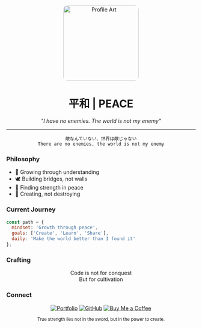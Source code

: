 <!-- Header -->
<div align="center">
<img src="https://hebbkx1anhila5yf.public.blob.vercel-storage.com/artworks-qjyLDaD49oQH7VAB-hdfuXQ-t500x500-HnwD9S8tGUAyofNhsJjF6sICFNlUOZ.webp" width="200" alt="Profile Art" style="border-radius: 10px;"/>
</div>

<h1 align="center">平和 | PEACE</h1>

<p align="center">
  <em>"I have no enemies. The world is not my enemy"</em>
</p>

---

<div align="center">

```
敵なんていない、世界は敵じゃない
There are no enemies, the world is not my enemy
```

</div>

### Philosophy

- 🌱 Growing through understanding
- 🕊️ Building bridges, not walls
- 🌊 Finding strength in peace
- 🌿 Creating, not destroying

### Current Journey

```js
const path = {
  mindset: 'Growth through peace',
  goals: ['Create', 'Learn', 'Share'],
  daily: 'Make the world better than I found it'
};
```

### Crafting

<div align="center">

Code is not for conquest<br/>
But for cultivation


</div>

### Connect

<div align="center">

[![Portfolio](https://img.shields.io/badge/Portfolio-626970?style=for-the-badge&logo=About.me&logoColor=white)](https://suvamneog.netlify.app/)
[![GitHub](https://img.shields.io/badge/GitHub-626970?style=for-the-badge&logo=github&logoColor=white)](https://github.com/suvamneog)
[![Buy Me a Coffee](https://img.shields.io/badge/Buy%20Me%20a%20Coffee-FFDD00?style=for-the-badge&logo=buy-me-a-coffee&logoColor=black)](https://www.buymeacoffee.com/suvamneog)

</div>

<div align="center">
  <sub>True strength lies not in the sword, but in the power to create.</sub>
</div>
